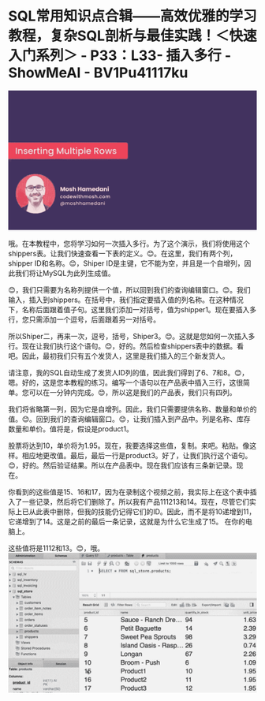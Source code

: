 # SQL常用知识点合辑——高效优雅的学习教程，复杂SQL剖析与最佳实践！＜快速入门系列＞ - P33：L33- 插入多行 - ShowMeAI - BV1Pu41117ku

![](img/2cd7cd85a2ac13b9ae45113f35ad6b73_0.png)

哦。在本教程中，您将学习如何一次插入多行。为了这个演示，我们将使用这个shippers表。让我们快速查看一下表的定义。😊。在这里，我们有两个列，shipper ID和名称。😊，Shiper ID是主键，它不能为空，并且是一个自增列，因此我们将让MySQL为此列生成值。

😊，我们只需要为名称列提供一个值，所以回到我们的查询编辑窗口。😊。我们输入，插入到shippers。在括号中，我们指定要插入值的列名称。在这种情况下，名称后面跟着值子句。这里我们添加一对括号，值为shipper1。现在要插入多行，您只需添加一个逗号，后面跟着另一对括号。

所以Shiper二，再来一次，逗号，括号，Shiper3。😊。这就是您如何一次插入多行。现在让我们执行这个语句。😊，好的。然后检查shippers表中的数据。看吧。因此，最初我们只有五个发货人，这里是我们插入的三个新发货人。

请注意，我的SQL自动生成了发货人ID列的值，因此我们得到了6、7和8。😊，嗯。好的，这是您本教程的练习。编写一个语句以在产品表中插入三行，这很简单。您可以在一分钟内完成。😊，所以这是我们的产品表，我们只有四列。

我们将省略第一列，因为它是自增列。因此，我们只需要提供名称、数量和单价的值。😊。回到我们的查询编辑窗口。😊，让我们插入到产品中。列是名称、库存数量和单价。值将是，假设是product1。

股票将达到10，单价将为1.95。现在，我要选择这些值，复制。来吧。粘贴。像这样。相应地更改值。最后，最后一行是product3。好了，让我们执行这个语句。😊，好的。然后验证结果。所以在产品表中。现在我们应该有三条新记录。现在。

你看到的这些值是15、16和17，因为在录制这个视频之前，我实际上在这个表中插入了一些记录，然后将它们删除了。所以我有产品111213和14。现在，尽管它们实际上已从此表中删除，但我的技能仍记得它们的ID。因此，而不是将10递增到11，它递增到了14。这是之前的最后一条记录，这就是为什么它生成了15。 在你的电脑上。

这些值将是1112和13。😊，哦。![](img/2cd7cd85a2ac13b9ae45113f35ad6b73_2.png)
